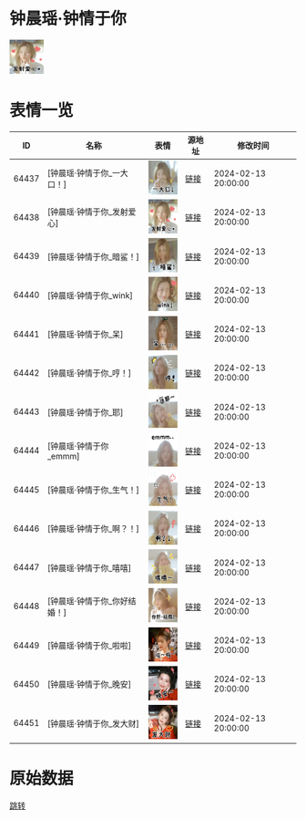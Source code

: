 # 钟晨瑶·钟情于你

<img src="./cover.png" height="60" alt="cover" />

# 表情一览

|ID|名称|表情|源地址|修改时间|
|----|----|----|----|----|
|64437|[钟晨瑶·钟情于你_一大口！]|<img src="./pic/064437_%5B钟晨瑶·钟情于你_一大口！%5D.png" height="60" alt="一大口！"/>|[链接](https://i0.hdslb.com/bfs/garb/749a5ea4e1ca5451f4e29e73d11f7ba6c2ccc8ae.png)|2024-02-13 20:00:00|
|64438|[钟晨瑶·钟情于你_发射爱心]|<img src="./pic/064438_%5B钟晨瑶·钟情于你_发射爱心%5D.png" height="60" alt="发射爱心"/>|[链接](https://i0.hdslb.com/bfs/garb/a1103303a79e8809403d5addac20c3ee8d34379d.png)|2024-02-13 20:00:00|
|64439|[钟晨瑶·钟情于你_暗鲨！]|<img src="./pic/064439_%5B钟晨瑶·钟情于你_暗鲨！%5D.png" height="60" alt="暗鲨！"/>|[链接](https://i0.hdslb.com/bfs/garb/66ba7e55fc9b024630aa3a2fd2951a60701cb3ea.png)|2024-02-13 20:00:00|
|64440|[钟晨瑶·钟情于你_wink]|<img src="./pic/064440_%5B钟晨瑶·钟情于你_wink%5D.png" height="60" alt="wink"/>|[链接](https://i0.hdslb.com/bfs/garb/be94ae307686c74bdb4e5115f0db85fe039442b7.png)|2024-02-13 20:00:00|
|64441|[钟晨瑶·钟情于你_呆]|<img src="./pic/064441_%5B钟晨瑶·钟情于你_呆%5D.png" height="60" alt="呆"/>|[链接](https://i0.hdslb.com/bfs/garb/54517ef07db638912cdccece5134ec8aa952783d.png)|2024-02-13 20:00:00|
|64442|[钟晨瑶·钟情于你_哼！]|<img src="./pic/064442_%5B钟晨瑶·钟情于你_哼！%5D.png" height="60" alt="哼！"/>|[链接](https://i0.hdslb.com/bfs/garb/80d1d474f2f0c1da64707e3454ae4f36a8d2f85f.png)|2024-02-13 20:00:00|
|64443|[钟晨瑶·钟情于你_耶]|<img src="./pic/064443_%5B钟晨瑶·钟情于你_耶%5D.png" height="60" alt="耶"/>|[链接](https://i0.hdslb.com/bfs/garb/a2a98e1a95edf96f5f6f926c0849ab74b9c1d79d.png)|2024-02-13 20:00:00|
|64444|[钟晨瑶·钟情于你_emmm]|<img src="./pic/064444_%5B钟晨瑶·钟情于你_emmm%5D.png" height="60" alt="emmm"/>|[链接](https://i0.hdslb.com/bfs/garb/3a6f4ac366d2a5d862abd2bea9aa106e8bc4c7ed.png)|2024-02-13 20:00:00|
|64445|[钟晨瑶·钟情于你_生气！]|<img src="./pic/064445_%5B钟晨瑶·钟情于你_生气！%5D.png" height="60" alt="生气！"/>|[链接](https://i0.hdslb.com/bfs/garb/a923215ddf7ec829e2f10926d478415344473213.png)|2024-02-13 20:00:00|
|64446|[钟晨瑶·钟情于你_啊？！]|<img src="./pic/064446_%5B钟晨瑶·钟情于你_啊？！%5D.png" height="60" alt="啊？！"/>|[链接](https://i0.hdslb.com/bfs/garb/261eb54f15db3705768b8a4d5cb3e00b40b7542c.png)|2024-02-13 20:00:00|
|64447|[钟晨瑶·钟情于你_嘻嘻]|<img src="./pic/064447_%5B钟晨瑶·钟情于你_嘻嘻%5D.png" height="60" alt="嘻嘻"/>|[链接](https://i0.hdslb.com/bfs/garb/0af93741c82db0753ffc23409719730e2196406d.png)|2024-02-13 20:00:00|
|64448|[钟晨瑶·钟情于你_你好结婚！]|<img src="./pic/064448_%5B钟晨瑶·钟情于你_你好结婚！%5D.png" height="60" alt="你好结婚！"/>|[链接](https://i0.hdslb.com/bfs/garb/37be9ed4fffb2bf33b6bc038f71c56b8de910f8f.png)|2024-02-13 20:00:00|
|64449|[钟晨瑶·钟情于你_啦啦]|<img src="./pic/064449_%5B钟晨瑶·钟情于你_啦啦%5D.png" height="60" alt="啦啦"/>|[链接](https://i0.hdslb.com/bfs/garb/3b433dbfa5a2eebbc26564127c66b70418d27a71.png)|2024-02-13 20:00:00|
|64450|[钟晨瑶·钟情于你_晚安]|<img src="./pic/064450_%5B钟晨瑶·钟情于你_晚安%5D.png" height="60" alt="晚安"/>|[链接](https://i0.hdslb.com/bfs/garb/6c1d6c0d2b622cf14233ee9fb631246cd89f4485.png)|2024-02-13 20:00:00|
|64451|[钟晨瑶·钟情于你_发大财]|<img src="./pic/064451_%5B钟晨瑶·钟情于你_发大财%5D.png" height="60" alt="发大财"/>|[链接](https://i0.hdslb.com/bfs/garb/d5fa805f0b67c8fa6cdf4684822bf895998d194a.png)|2024-02-13 20:00:00|

# 原始数据

[跳转](./raw.json)

